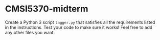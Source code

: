 # CMSI5370-midterm

Create a Python 3 script ```tagger.py``` that satisfies all the requirements listed in the instructions. Test your code to make sure it works! Feel free to add any other files you want.
